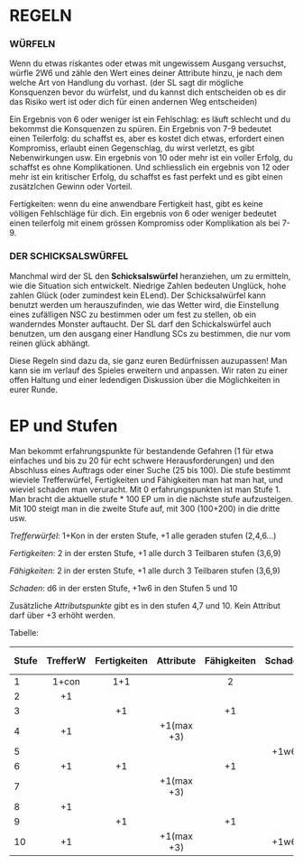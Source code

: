 # REGELN
### WÜRFELN
Wenn du etwas riskantes oder etwas mit ungewissem Ausgang versuchst, würfle 2W6 und zähle den Wert eines deiner Attribute hinzu, je nach dem welche Art von Handlung du vorhast. (der SL sagt dir mögliche Konsquenzen bevor du würfelst, und du kannst dich entscheiden ob es dir das Risiko wert ist oder dich für einen andernen Weg entscheiden)

Ein Ergebnis von 6 oder weniger ist ein Fehlschlag: es läuft schlecht und du bekommst die Konsquenzen zu spüren. Ein Ergebnis von 7-9 bedeutet einen Teilerfolg: du schaffst es, aber es kostet dich etwas, erfordert einen Kompromiss, erlaubt einen Gegenschlag, du wirst verletzt, es gibt Nebenwirkungen usw. Ein ergebnis von 10 oder mehr ist ein voller Erfolg, du schaffst es ohne Komplikationen. Und schliesslich ein ergebnis von 12 oder mehr ist ein kritischer Erfolg, du schaffst es fast perfekt und es gibt einen zusätzlchen Gewinn oder Vorteil.

Fertigkeiten: wenn du eine anwendbare Fertigkeit hast, gibt es keine völligen Fehlschläge für dich. Ein ergebnis von 6 oder weniger bedeutet einen teilerfolg mit einem grössen Kompromiss oder Komplikation als bei 7-9.

### DER SCHICKSALSWÜRFEL
Manchmal wird der SL den __Schicksalswürfel__ heranziehen, um zu ermitteln, wie die Situation sich entwickelt. Niedrige Zahlen bedeuten Unglück, hohe zahlen Glück (oder zumindest kein ELend). Der Schicksalwürfel kann benutzt werden um herauszufinden, wie das Wetter wird, die Einstellung eines zufälligen NSC zu bestimmen oder um fest zu stellen, ob ein wanderndes Monster auftaucht. Der SL darf den Schickalswürfel auch benutzen, um den ausgang einer Handlung SCs zu bestimmen, die nur vom reinen glück abhängt.

Diese Regeln sind dazu da, sie ganz euren Bedürfnissen auzupassen! Man kann sie im verlauf des Spieles erweitern und anpassen. Wir raten zu einer offen Haltung und einer ledendigen Diskussion über die Möglichkeiten in eurer Runde.

# EP und Stufen
Man bekommt erfahrungspunkte für bestandende Gefahren (1 für etwa einfaches und bis zu 20 für echt schwere Herausforderungen) und den Abschluss eines Auftrags oder einer Suche (25 bis 100). Die stufe bestimmt wieviele Trefferwürfel, Fertigkeiten und Fähigkeiten man hat man hat, und wieviel schaden man veruracht.
Mit 0 erfahrungspunkten ist man Stufe 1. Man bracht die aktuelle stufe * 100 EP um in die nächste stufe aufzusteigen. Mit 100 steigt man in die zweite Stufe auf, mit 300 (100+200) in die dritte usw.

_Trefferwürfel_: 1+Kon in der ersten Stufe, +1 alle geraden stufen (2,4,6...)

_Fertigkeiten_: 2 in der ersten Stufe, +1 alle durch 3 Teilbaren stufen (3,6,9)

_Fähigkeiten_: 2 in der ersten Stufe, +1 alle durch 3 Teilbaren stufen (3,6,9)

_Schaden_: d6 in der ersten Stufe, +1w6 in den Stufen 5 und 10

Zusätzliche _Attributspunkte_ gibt es in den stufen 4,7 und 10. Kein Attribut darf über +3 erhöht werden.

Tabelle:

|Stufe|TrefferW|Fertigkeiten|Attribute|Fähigkeiten|Schaden|xP total|
|:--|:-:|:-:|:-:|:-:|:-:|--:|
|1|1+con|1+1| |2| |0|
|2|+1| | | | |1,000|
|3| |+1| |+1| |3,000|
|4|+1| |+1(max +3)| | |6,000|
|5| | | | |+1w6|10,000|
|6|+1|+1| |+1| |15,000|
|7| | |+1(max +3)| | |21,000|
|8|+1| | | | |28,000|
|9| |+1 | |+1 | |36,000|
|10|+1| |+1(max +3)| |+1w6|45,000|
